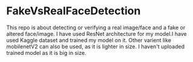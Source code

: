 # FakeVsRealFaceDetection
This repo is about detecting or verifying a real image/face and a fake or altered face/image.
I have used ResNet architecture for my model.I have used Kaggle dataset and trained my model on it.
Other varient like mobilenetV2 can also be used, as it is lighter in size.
I haven't uploaded trained model as it is big in size.
